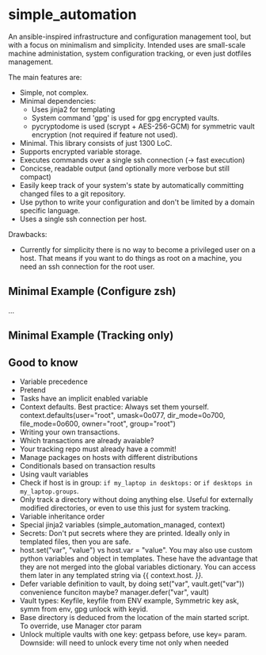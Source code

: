 # simple_automation

An ansible-inspired infrastructure and configuration management tool, but with a focus on minimalism and simplicity.
Intended uses are small-scale machine administation, system configuration tracking, or even just dotfiles management.

The main features are:

* Simple, not complex.
* Minimal dependencies:
  - Uses jinja2 for templating
  - System command 'gpg' is used for gpg encrypted vaults.
  - pycryptodome is used (scrypt + AES-256-GCM) for symmetric vault encryption (not required if feature not used).
* Minimal. This library consists of just 1300 LoC.
* Supports encrypted variable storage.
* Executes commands over a single ssh connection (→ fast execution)
* Concicse, readable output (and optionally more verbose but still compact)
* Easily keep track of your system's state by automatically committing changed files to a git repository.
* Use python to write your configuration and don't be limited by a domain specific language.
* Uses a single ssh connection per host.

Drawbacks:

* Currently for simplicity there is no way to become a privileged user on a host.
  That means if you want to do things as root on a machine, you need an ssh connection for the root user.

## Minimal Example (Configure zsh)

...

## Minimal Example (Tracking only)

## Good to know

* Variable precedence
* Pretend
* Tasks have an implicit enabled variable
* Context defaults. Best practice: Always set them yourself.
  context.defaults(user="root", umask=0o077, dir_mode=0o700, file_mode=0o600,
                   owner="root", group="root")
* Writing your own transactions.
* Which transactions are already avaiable?
* Your tracking repo must already have a commit!
* Manage packages on hosts with different distributions
* Conditionals based on transaction results
* Using vault variables
* Check if host is in group: `if my_laptop in desktops:` or `if desktops in my_laptop.groups`.
* Only track a directory without doing anything else. Useful for externally modified directories,
  or even to use this just for system tracking.
* Variable inheritance order
* Special jinja2 variables (simple_automation_managed, context)
* Secrets: Don't put secrets where they are printed. Ideally only in templated files, then you are safe.
* host.set("var", "value") vs host.var = "value".
  You may also use custom python variables and object in templates. These
  have the advantage that they are not merged into the global variables
  dictionary. You can access them later in any templated string via {{ context.host.<var> }}.
* Defer variable definition to vault, by doing set("var", vault.get("var")) convenience funciton maybe? manager.defer("var", vault)
* Vault types: Keyfile, keyfile from ENV example, Symmetric key ask, symm from env, gpg unlock with keyid.
* Base directory is deduced from the location of the main started script. To override, use Manager ctor param
* Unlock multiple vaults with one key: getpass before, use key= param. Downside: will need to unlock every time not only when needed
